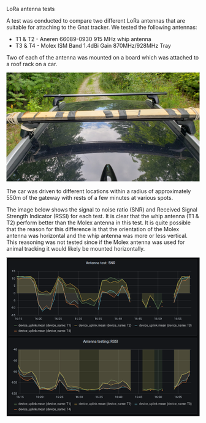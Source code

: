 LoRa antenna tests

A test was conducted to compare two different LoRa antennas that are suitable for attaching to the Gnat tracker. We tested the following antennas:
 - T1 & T2 - Aneren 66089-0930 915 MHz whip antenna 
 - T3 & T4 - Molex ISM Band 1.4dBi Gain 870MHz/928MHz Tray

Two of each of the antenna was mounted on a board which was attached to a roof rack on a car. 

![](./lora-antennae1.png)

The car was driven to different locations within a radius of approximately 550m of the gateway with rests of a few minutes at various spots. 

The image below shows the signal to noise ratio (SNR) and Received Signal Strength Indicator (RSSI) for each test. It is clear that the whip antenna (T1 & T2) perform better than the Molex antenna in this test. It is quite possible that the reason for this difference is that the orientation of the Molex antenna was horizontal and the whip antenna was more or less vertical. This reasoning was not tested since if the Molex antenna was used for animal tracking it would likely be mounted horizontally. 


![](./lora-antennae2.png)
